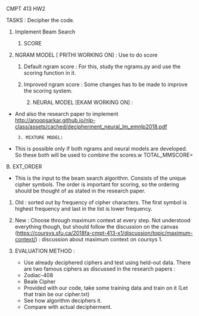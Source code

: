 ﻿CMPT 413 HW2




TASKS : Decipher the code.




1. Implement Beam Search
   1.  SCORE
  





1. NGRAM MODEL [ PRITHI WORKING ON] : Use to do score


   1. Default ngram score : For this, study the ngrams.py and use the scoring function in it.
   2. Improved ngram score : Some changes has to be made to improve the scoring system. 


       2. NEURAL MODEL [EKAM WORKING ON] : 
* And also the research paper to implement
http://anoopsarkar.github.io/nlp-class/assets/cached/decipherment_neural_lm_emnlp2018.pdf
  
       3. MIXTURE MODEL: 
* This is possible only if both ngrams and neural models are developed. So these both will be used to combine the scores.w
 TOTAL_MMSCORE=  


B. EXT_ORDER 
* This is the input to the beam search algorithm. Consists of the unique cipher symbols. The order is important for scoring, so the ordering should be thought of as stated in the research paper.
1. Old : sorted out by frequency of cipher characters. The first symbol is highest frequency and last in the list is lower frequency.   
2. New : Choose through maximum context at every step. Not understood everything though, but should follow the discussion on the canvas (https://coursys.sfu.ca/2018fa-cmpt-413-x1/discussion/topic/maximum-context/) : discussion about maximum context on coursys
   1. 



2. EVALUATION METHOD : 


   * Use already deciphered ciphers and test using held-out data. There are two famous ciphers as discussed in the research papers : 
   * Zodiac-408
   * Beale Cipher
   * Provided with our code, take some training data and train on it (Let that train be our cipher.txt)
   * See how algorithm deciphers it.
   * Compare with actual decipherment.
